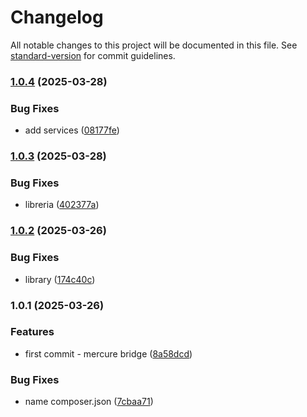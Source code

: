 # Changelog

All notable changes to this project will be documented in this file. See [standard-version](https://github.com/conventional-changelog/standard-version) for commit guidelines.

### [1.0.4](https://github.com/K3Progetti/mercure-bridge-bundle/compare/v1.0.3...v1.0.4) (2025-03-28)


### Bug Fixes

* add services ([08177fe](https://github.com/K3Progetti/mercure-bridge-bundle/commit/08177fe41dcd0375cf3660f366c72cd7739c6573))

### [1.0.3](https://github.com/K3Progetti/mercure-bridge-bundle/compare/v1.0.2...v1.0.3) (2025-03-28)


### Bug Fixes

* libreria ([402377a](https://github.com/K3Progetti/mercure-bridge-bundle/commit/402377aa927f913d87788cb8155e042c3bf969ff))

### [1.0.2](https://github.com/K3Progetti/mercure-bridge-bundle/compare/v1.0.1...v1.0.2) (2025-03-26)


### Bug Fixes

* library ([174c40c](https://github.com/K3Progetti/mercure-bridge-bundle/commit/174c40c5fe7e609a8e611314b9fabd4376d5e30d))

### 1.0.1 (2025-03-26)


### Features

* first commit - mercure bridge ([8a58dcd](https://github.com/K3Progetti/mercure-bridge-bundle/commit/8a58dcd478841f0c3c40e69651adf6748cf777a0))


### Bug Fixes

* name composer.json ([7cbaa71](https://github.com/K3Progetti/mercure-bridge-bundle/commit/7cbaa71d2ea9b8850806003dac75e31e66fad32d))
